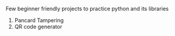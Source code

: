 Few beginner friendly projects to practice python and its libraries
1. Pancard Tampering
2. QR code generator
